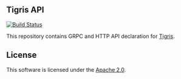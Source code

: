 Tigris API 
------------

[![Build Status](https://github.com/tigrisdata/tigris-api/workflows/lint/badge.svg)]()

This repository contains GRPC and HTTP API declaration for [Tigris](https://github.com/tigrisdata/tigris).

License
-------
This software is licensed under the [Apache 2.0](LICENSE).


